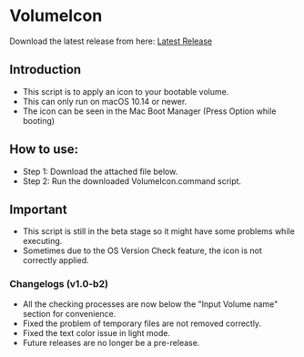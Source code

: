 # VolumeIcon

Download the latest release from here: [Latest Release](https://github.com/Minh-Ton/VolumeIcon/releases/latest)
## Introduction

- This script is to apply an icon to your bootable volume.
- This can only run on macOS 10.14 or newer.
- The icon can be seen in the Mac Boot Manager (Press Option while booting)

## How to use:

- Step 1: Download the attached file below.
- Step 2: Run the downloaded VolumeIcon.command script.

## Important

- This script is still in the beta stage so it might have some problems while executing.
- Sometimes due to the OS Version Check feature, the icon is not correctly applied.

### Changelogs (v1.0-b2)
- All the checking processes are now below the "Input Volume name" section for convenience. 
- Fixed the problem of temporary files are not removed correctly. 
- Fixed the text color issue in light mode. 
- Future releases are no longer be a pre-release. 

